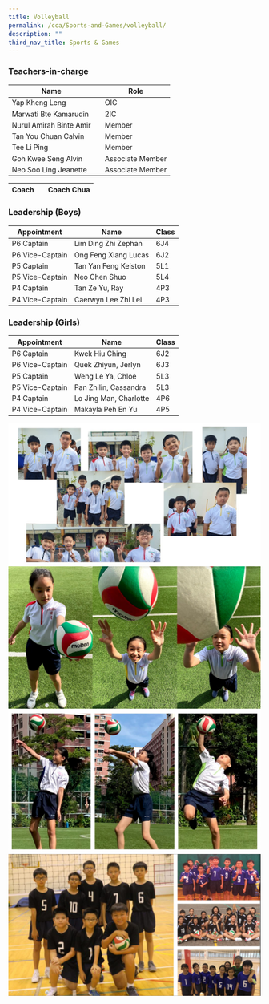 ```yaml
---
title: Volleyball
permalink: /cca/Sports-and-Games/volleyball/
description: ""
third_nav_title: Sports & Games
---
```

### Teachers-in-charge



| Name |  | Role |
| -------- | -------- | -------- |
| Yap Kheng Leng    |      | OIC    |
| Marwati Bte Kamarudin   |      | 2IC    |
| Nurul Amirah Binte Amir   |      | Member  |
| Tan You Chuan Calvin    |      | Member    |
| Tee Li Ping    |      | Member    |
| Goh Kwee Seng Alvin   |      | Associate Member    |
| Neo Soo Ling Jeanette   |      | Associate Member    |



| **Coach**       |          | Coach Chua|
| -------- | -------- | -------- |



### Leadership (Boys)



| Appointment | Name | Class |
| -------- | -------- | -------- |
| P6 Captain     | Lim Ding Zhi Zephan    | 6J4     |
| P6 Vice-Captain     | Ong Feng Xiang Lucas    | 6J2     |
| P5 Captain     | Tan Yan Feng Keiston    | 5L1     |
| P5 Vice-Captain     | Neo Chen Shuo    | 5L4     |
| P4 Captain     | Tan Ze Yu, Ray   | 4P3     |
| P4 Vice-Captain     |   Caerwyn Lee Zhi Lei  | 4P3     |



	


### Leadership (Girls)

| Appointment | Name | Class |
| -------- | -------- | -------- |
| P6 Captain     | Kwek Hiu Ching    | 6J2     |
| P6 Vice-Captain     | Quek Zhiyun, Jerlyn    | 6J3     |
| P5 Captain     | Weng Le Ya, Chloe    | 5L3     |
| P5 Vice-Captain     | Pan Zhilin, Cassandra    | 5L3     |
| P4 Captain     | Lo Jing Man, Charlotte   | 4P6     |
| P4 Vice-Captain     |  Makayla Peh En Yu  | 4P5     |



	



![](/images/volleyball2021-01.jpg)
![](/images/volleyball2021-02-scaled.jpg)
![](/images/volleyball2021-03-scaled.jpg)
![](/images/volleyball2021-04-scaled.jpg)